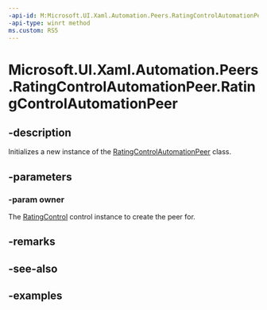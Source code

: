```yaml
---
-api-id: M:Microsoft.UI.Xaml.Automation.Peers.RatingControlAutomationPeer.#ctor(Microsoft.UI.Xaml.Controls.RatingControl)
-api-type: winrt method
ms.custom: RS5
---
```


<!-- Method syntax.
public RatingControlAutomationPeer.RatingControlAutomationPeer(RatingControl owner)
-->

# Microsoft.UI.Xaml.Automation.Peers.RatingControlAutomationPeer.RatingControlAutomationPeer

## -description

Initializes a new instance of the [RatingControlAutomationPeer](ratingcontrolautomationpeer.md) class.

## -parameters
### -param owner

The [RatingControl](../microsoft.ui.xaml.controls/ratingcontrol.md) control instance to create the peer for.

## -remarks

## -see-also

## -examples

